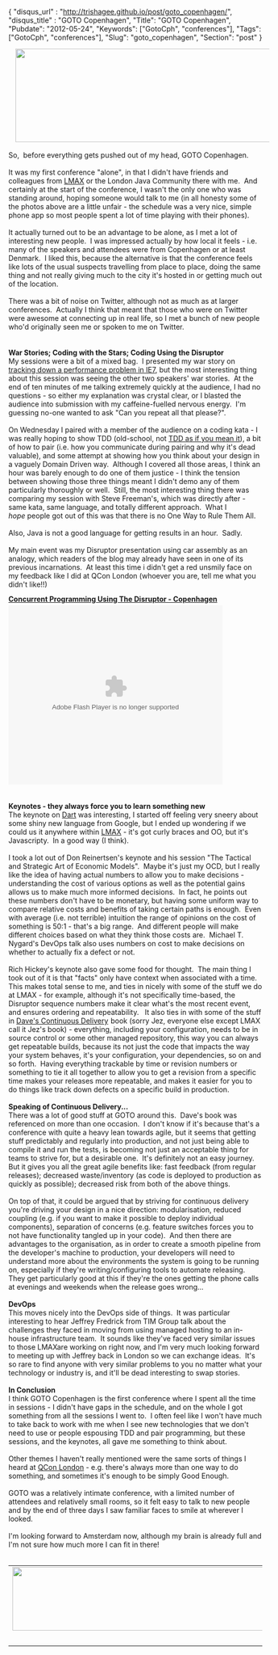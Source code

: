 {
 "disqus_url" : "http://trishagee.github.io/post/goto_copenhagen/",
 "disqus_title" : "GOTO Copenhagen",
 "Title": "GOTO Copenhagen",
 "Pubdate": "2012-05-24",
 "Keywords": ["GotoCph", "conferences"],
 "Tags": ["GotoCph", "conferences"],
 "Slug": "goto_copenhagen",
 "Section": "post"
}
<div class="separator" style="clear: both; text-align: center;"><a href="http://1.bp.blogspot.com/-hSg4QXu7Q-8/T74owAfM8tI/AAAAAAAAKig/di8ST-hj0V0/s1600/alone.png" imageanchor="1" style="margin-left: 1em; margin-right: 1em;"><img border="0" height="185" src="http://1.bp.blogspot.com/-hSg4QXu7Q-8/T74owAfM8tI/AAAAAAAAKig/di8ST-hj0V0/s640/alone.png" width="640" /></a></div><br />So, &nbsp;before everything gets pushed out of my head, GOTO Copenhagen.<br /><br />It was my first conference "alone", in that I didn't have friends and colleagues from <a href="http://www.lmax.com/">LMAX</a> or the London Java Community there with me. &nbsp;And certainly at the start of the conference, I wasn't the only one who was standing around, hoping someone would talk to me (in all honesty some of the photos above are a little unfair - the schedule was a very nice, simple phone app so most people spent a lot of time playing with their phones).<br /><br /><div class="p1">It actually turned out to be an advantage to be alone, as I met a lot of interesting new people.&nbsp; I was impressed actually by how local it feels - i.e. many of the speakers and attendees were from Copenhagen or at least Denmark.&nbsp; I liked this, because the alternative is that the conference feels like lots of the usual suspects travelling from place to place, doing the same thing and not really giving much to the city it's hosted in or getting much out of the location.<br /><br /><div class="p1">There was a bit of noise on Twitter, although not as much as at larger conferences. &nbsp;Actually I think that meant that those who were on Twitter were awesome at connecting up in real life, so I met a bunch of new people who'd originally seen me or spoken to me on Twitter.</div><div class="p2"><br /></div></div><div class="p1"><br /></div><div class="p1"><b>War Stories; Coding with the Stars; Coding Using the Disruptor</b></div><div class="p1"></div><div class="p2">My sessions were a bit of a mixed bag.&nbsp;&nbsp;I presented my war story on <a href="http://mechanitis.blogspot.co.uk/2011/12/christmas-decorations-teach-me-lesson.html">tracking down a performance problem in IE7</a>,&nbsp;but the most interesting thing about this session was seeing the other two speakers' war stories.&nbsp; At the end of ten minutes of me talking extremely quickly at the audience, I had no questions - so either my explanation was crystal clear, or I blasted the audience into submission with my caffeine-fuelled nervous energy. &nbsp;I'm guessing no-one wanted to ask "Can you repeat all that please?".</div><div class="p2"><br /></div><div class="p2">On Wednesday I paired with a member of the audience on a coding kata - I was really hoping to show TDD (old-school, not <a href="http://www.infoq.com/presentations/TDD-as-if-You-Meant-It">TDD as if you mean it</a>), a bit of how to pair (i.e. how you communicate during pairing and why it's dead valuable), and some attempt at showing how you think about your design in a vaguely Domain Driven way.&nbsp; Although I covered all those areas, I think an hour was barely enough to do one of them justice - I think the tension between showing those three things meant I didn't demo any of them particularly thoroughly or well.&nbsp; Still, the most interesting thing there was comparing my session with Steve Freeman's, which was directly after - same kata, same language, and totally different approach.&nbsp; What I <i>hope</i>&nbsp;people got out of this was that there is no One Way to Rule Them All.&nbsp;&nbsp;</div><div class="p2"><br /></div><div class="p2">Also, Java is not a good language for getting results in an hour.&nbsp; Sadly.</div><div class="p2"><br /></div><div class="p2">My main event was my Disruptor presentation using car assembly as an analogy, which readers of the blog may already have seen in one of its previous incarnations. &nbsp;At least this time i didn't get a red unsmily face on my feedback like I did at QCon London (whoever you are, tell me what you didn't like!!)</div><div id="__ss_13059657" style="width: 425px;"><strong style="display: block; margin: 12px 0 4px;"><a href="http://www.slideshare.net/trishagee/concurrent-programming-using-the-disruptor-copenhagen" title="Concurrent Programming Using The Disruptor - Copenhagen">Concurrent Programming Using The Disruptor - Copenhagen</a></strong><object height="355" id="__sse13059657" width="425"><param name="movie" value="http://static.slidesharecdn.com/swf/ssplayer2.swf?doc=disruptor-120524075527-phpapp02&stripped_title=concurrent-programming-using-the-disruptor-copenhagen&userName=trishagee" />        <param name="allowFullScreen" value="true"/>        <param name="allowScriptAccess" value="always"/>        <param name="wmode" value="transparent"/>        <embed name="__sse13059657" src="http://static.slidesharecdn.com/swf/ssplayer2.swf?doc=disruptor-120524075527-phpapp02&stripped_title=concurrent-programming-using-the-disruptor-copenhagen&userName=trishagee" type="application/x-shockwave-flash" allowscriptaccess="always" allowfullscreen="true" wmode="transparent" width="425" height="355"></embed></object><br /><div style="padding: 5px 0 12px;"></div></div><br /><b>Keynotes - they always force you to learn something new</b><br /><div class="p1">The keynote on <a href="http://www.dartlang.org/">Dart</a> was interesting, I started off feeling very sneery about some shiny new language from Google, but I ended up wondering if we could us it anywhere within <a href="http://www.blogger.com/"><span id="goog_1355309262"></span>LMAX<span id="goog_1355309263"></span></a> - it's got curly braces and OO, but it's Javascripty.&nbsp; In a good way (I think).</div><div class="p2"><br /></div><div class="p1">I took a lot out of Don Reinertsen's keynote and his session "The Tactical and Strategic Art of Economic Models".&nbsp; Maybe it's just my OCD, but I really like the idea of having actual numbers to allow you to make decisions - understanding the cost of various options as well as the potential gains allows us to make much more informed decisions.&nbsp; In fact, he points out these numbers don't have to be monetary, but having some uniform way to compare relative costs and benefits of taking certain paths is enough.&nbsp; Even with average (i.e. not terrible) intuition the range of opinions on the cost of something is 50:1 - that's a big range. &nbsp;And different people will make different choices based on what they think those costs are.&nbsp; Michael T. Nygard's DevOps talk also uses numbers on cost to make decisions on whether to actually fix a defect or not.</div><div class="p2"><br /></div><div class="p1">Rich Hickey's keynote also gave some food for thought.&nbsp; The main thing I took out of it is that "facts" only have context when associated with a time.&nbsp; This makes total sense to me, and ties in nicely with some of the stuff we do at LMAX - for example, although it's not specifically time-based, the Disruptor sequence numbers make it clear what's the most recent event, and ensures ordering and repeatability. &nbsp; It also ties in with some of the stuff in <a href="http://www.amazon.com/gp/product/0321601912/ref=as_li_tf_tl?ie=UTF8&amp;tag=trissramb-20&amp;linkCode=as2&amp;camp=1789&amp;creative=9325&amp;creativeASIN=0321601912">Dave's Continuous Delivery</a><img alt="" border="0" height="1" src="http://www.assoc-amazon.com/e/ir?t=trissramb-20&amp;l=as2&amp;o=1&amp;a=0321601912" style="border: none !important; margin: 0px !important;" width="1" />   book (sorry Jez, everyone else except LMAX call it Jez's book) - everything, including your configuration, needs to be in source control or some other managed repository, this way you can always get repeatable builds, because its not just the code that impacts the way your system behaves, it's your configuration, your dependencies, so on and so forth.&nbsp; Having everything trackable by time or revision numbers or something to tie it all together to allow you to get a revision from a specific time makes your releases more repeatable, and makes it easier for you to do things like track down defects on a specific build in production.<br /><br /><b>Speaking of Continuous Delivery...</b><br /><div class="p1">There was a lot of good stuff at GOTO around this.&nbsp; Dave's book was referenced on more than one occasion.&nbsp; I don't know if it's because that's a conference with quite a heavy lean towards agile, but it seems that getting stuff predictably and regularly into production, and not just being able to compile it and run the tests, is becoming not just an acceptable thing for teams to strive for, but a desirable one.&nbsp; It's definitely not an easy journey.&nbsp; But it gives you all the great agile benefits like: fast feedback (from regular releases); decreased waste/inventory (as code is deployed to production as quickly as possible); decreased risk from both of the above things.&nbsp;&nbsp;</div><div class="p1"><br /></div><div class="p1">On top of that, it could be argued that by striving for continuous delivery you're driving your design in a nice direction: modularisation, reduced coupling (e.g. if you want to make it possible to deploy individual components), separation of concerns (e.g. feature switches forces you to not have functionality tangled up in your code).&nbsp; And then there are advantages to the organisation, as in order to create a smooth pipeline from the developer's machine to production, your developers will need to understand more about the environments the system is going to be running on, especially if they're writing/configuring tools to automate releasing.&nbsp; They get particularly good at this if they're the ones getting the phone calls at evenings and weekends when the release goes wrong...</div><div class="p1"><br /></div><div class="p1"><b>DevOps</b></div><div class="p1"></div><div class="p1">This moves nicely into the DevOps side of things.&nbsp; It was particular interesting to hear Jeffrey Fredrick from TIM Group talk about the challenges they faced in moving from using managed hosting to an in-house infrastructure team.&nbsp; It sounds like they've faced very similar issues to those LMAXare working on right now, and I'm very much looking forward to meeting up with Jeffrey back in London so we can exchange ideas.&nbsp; It's so rare to find anyone with very similar problems to you no matter what your technology or industry is, and it'll be dead interesting to swap stories.</div><div class="p2"><br /></div><b>In Conclusion</b><br />I think GOTO Copenhagen is the first conference where I spent all the time in sessions - I didn't have gaps in the schedule, and on the whole I got something from all the sessions I went to.&nbsp; I often feel like I won't have much to take back to work with me when I see new technologies that we don't need to use or people espousing TDD and pair programming, but these sessions, and the keynotes, all gave me something to think about.<br /><div class="p1"><br /></div><div class="p1">Other themes I haven't really mentioned were the same sorts of things I heard at <a href="http://mechanitis.blogspot.co.uk/2012/03/qcon-london-2012.html">QCon London</a> - e.g. there's always more than one way to do something, and sometimes it's enough to be simply Good Enough.</div><div class="p2"><br /></div><div class="p1">GOTO was a relatively intimate conference, with a limited number of attendees and relatively small rooms, so it felt easy to talk to new people and by the end of three days I saw familiar faces to smile at wherever I looked.</div><div class="p2"><br /></div><div class="p1">I'm looking forward to Amsterdam now, although my brain is already full and I'm not sure how much more I can fit in there!</div><div class="p1"><br /></div><table align="center" cellpadding="0" cellspacing="0" class="tr-caption-container" style="margin-left: auto; margin-right: auto; text-align: center;"><tbody><tr><td style="text-align: center;"><a href="http://3.bp.blogspot.com/-1A2QgJfKI-U/T75AVmVXANI/AAAAAAAAKi4/rqbPxHId4oY/s1600/collab.png" imageanchor="1" style="margin-left: auto; margin-right: auto;"><img border="0" height="126" src="http://3.bp.blogspot.com/-1A2QgJfKI-U/T75AVmVXANI/AAAAAAAAKi4/rqbPxHId4oY/s640/collab.png" width="640" /></a></td></tr><tr><td class="tr-caption" style="text-align: center;"><br /></td></tr></tbody></table><div class="p1"><br /></div></div>
